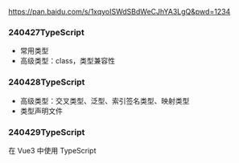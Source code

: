 https://pan.baidu.com/s/1xqyoISWdSBdWeCJhYA3LgQ&pwd=1234


### 240427TypeScript
- 常用类型
- 高级类型：class，类型兼容性

### 240428TypeScript
- 高级类型：交叉类型、泛型、索引签名类型、映射类型
- 类型声明文件

### 240429TypeScript
在 Vue3 中使用 TypeScript